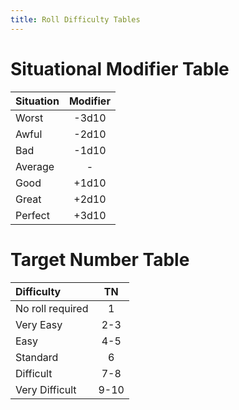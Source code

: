 ```yaml
---
title: Roll Difficulty Tables
---
```


# Situational Modifier Table

| Situation | Modifier |
|:--------- |:--------:|
| Worst     |  -3d10   |
| Awful     |  -2d10   |
| Bad       |  -1d10   |
| Average   |    -     |
| Good      |  +1d10   |
| Great     |  +2d10   |
| Perfect   |  +3d10   |

# Target Number Table

| Difficulty       |  TN  |
|:---------------- |:----:|
| No roll required |  1   |
| Very Easy        | 2-3  |
| Easy             | 4-5  |
| Standard         |  6   |
| Difficult        | 7-8  |
| Very Difficult   | 9-10 |
